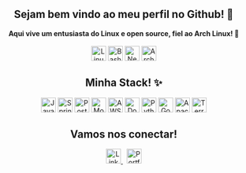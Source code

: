 <div align="center">
  <h2>Sejam bem vindo ao meu perfil no Github! 🖖</h2>
  <strong>Aqui vive um entusiasta do Linux e open source, fiel ao Arch Linux! 🐧</strong>
  <br><br>
  <img src="https://img.shields.io/badge/Linux-FCC624?style=plastic&logo=linux&logoColor=000" alt="Linux" style="height:30px;"/>
  <img src="https://img.shields.io/badge/Bash-4EAA25?style=plastic&logo=gnubash&logoColor=000" alt="Bash" style="height:30px;"/>
  <img src="https://img.shields.io/badge/Neovim-528bff?style=plastic&logo=neovim&logoColor=fff" alt="Neovim" style="height:30px;"/>
  <img src="https://img.shields.io/badge/Arch%20Linux-1793D1?style=plastic&logo=arch-linux&logoColor=fff" alt="Arch Linux" style="height:30px;"/>
</div>

<div align="center">
  <h2>Minha Stack! ✨</h2>
  <p>
    <img src="https://img.shields.io/badge/Java-ED8B00?style=plastic&logo=openjdk&logoColor=fff" alt="Java" style="height:30px;"/>
    <img src="https://img.shields.io/badge/Spring-6DB33F?style=plastic&logo=spring&logoColor=fff" alt="Spring" style="height:30px;"/>
    <img src="https://img.shields.io/badge/PostgreSQL-4169E1?style=plastic&logo=postgresql&logoColor=fff" alt="PostgreSQL" style="height:30px;"/>
    <img src="https://img.shields.io/badge/MongoDB-47A248?style=plastic&logo=mongodb&logoColor=fff" alt="MongoDB" style="height:30px;"/>
    <img src="https://img.shields.io/badge/AWS-232F3E?style=plastic&logo=amazon-aws&logoColor=fff" alt="AWS" style="height:30px;"/>
    <img src="https://img.shields.io/badge/Docker-2496ED?style=plastic&logo=docker&logoColor=fff" alt="Docker" style="height:30px;"/>
    <img src="https://img.shields.io/badge/Python-3776AB?style=plastic&logo=python&logoColor=FFD43B" alt="Python" style="height:30px;"/>
    <img src="https://img.shields.io/badge/Go-00ADD8?style=plastic&logo=go&logoColor=fff" alt="Go" style="height:30px;"/>
    <img src="https://img.shields.io/badge/Apache%20Kafka-231F20?style=plastic&logo=apachekafka&logoColor=fff" alt="Apache Kafka" style="height:30px;"/>
    <img src="https://img.shields.io/badge/Terraform-7B42BC?style=plastic&logo=terraform&logoColor=fff" alt="Terraform" style="height:30px;"/>
  </p>
</div>

<div align="center">
  <h2>Vamos nos conectar!</h2>
  <a href="https://www.linkedin.com/in/andre4j/">
    <img src="https://img.shields.io/badge/LinkedIn-0A66C2?style=plastic&logo=linkedin&logoColor=fff" alt="LinkedIn" style="height:30px;"/>
  </a>
  &nbsp;
  <a href="http://andre4j.github.io/">
    <img src="https://img.shields.io/badge/Portfólio-000000?style=plastic&logo=githubpages&logoColor=fff" alt="Portfólio" style="height:30px;"/>
  </a>
</div>
